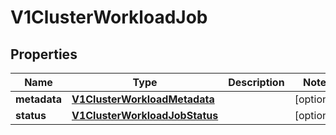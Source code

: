 # V1ClusterWorkloadJob

## Properties
Name | Type | Description | Notes
------------ | ------------- | ------------- | -------------
**metadata** | [**V1ClusterWorkloadMetadata**](V1ClusterWorkloadMetadata.md) |  |  [optional]
**status** | [**V1ClusterWorkloadJobStatus**](V1ClusterWorkloadJobStatus.md) |  |  [optional]
